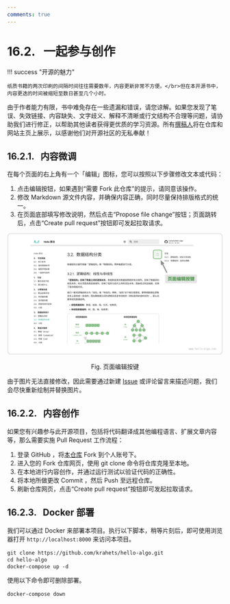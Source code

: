 ```yaml
---
comments: true
---
```


# 16.2. &nbsp; 一起参与创作

!!! success "开源的魅力"

    纸质书籍的两次印刷的间隔时间往往需要数年，内容更新非常不方便。</br>但在本开源书中，内容更迭的时间被缩短至数日甚至几个小时。

由于作者能力有限，书中难免存在一些遗漏和错误，请您谅解。如果您发现了笔误、失效链接、内容缺失、文字歧义、解释不清晰或行文结构不合理等问题，请协助我们进行修正，以帮助其他读者获得更优质的学习资源。所有[撰稿人](https://github.com/krahets/hello-algo/graphs/contributors)将在仓库和网站主页上展示，以感谢他们对开源社区的无私奉献！

## 16.2.1. &nbsp; 内容微调

在每个页面的右上角有一个「编辑」图标，您可以按照以下步骤修改文本或代码：

1. 点击编辑按钮，如果遇到“需要 Fork 此仓库”的提示，请同意该操作。
2. 修改 Markdown 源文件内容，并确保内容正确，同时尽量保持排版格式的统一。
3. 在页面底部填写修改说明，然后点击“Propose file change”按钮；页面跳转后，点击“Create pull request”按钮即可发起拉取请求。

![页面编辑按键](contribution.assets/edit_markdown.png)

<p align="center"> Fig. 页面编辑按键 </p>

由于图片无法直接修改，因此需要通过新建 [Issue](https://github.com/krahets/hello-algo/issues) 或评论留言来描述问题，我们会尽快重新绘制并替换图片。

## 16.2.2. &nbsp; 内容创作

如果您有兴趣参与此开源项目，包括将代码翻译成其他编程语言、扩展文章内容等，那么需要实施 Pull Request 工作流程：

1. 登录 GitHub ，将[本仓库](https://github.com/krahets/hello-algo) Fork 到个人账号下。
2. 进入您的 Fork 仓库网页，使用 git clone 命令将仓库克隆至本地。
3. 在本地进行内容创作，并通过运行测试以验证代码的正确性。
4. 将本地所做更改 Commit ，然后 Push 至远程仓库。
5. 刷新仓库网页，点击“Create pull request”按钮即可发起拉取请求。

## 16.2.3. &nbsp; Docker 部署

我们可以通过 Docker 来部署本项目。执行以下脚本，稍等片刻后，即可使用浏览器打开 `http://localhost:8000` 来访问本项目。

```shell
git clone https://github.com/krahets/hello-algo.git
cd hello-algo
docker-compose up -d
```

使用以下命令即可删除部署。

```shell
docker-compose down
```
